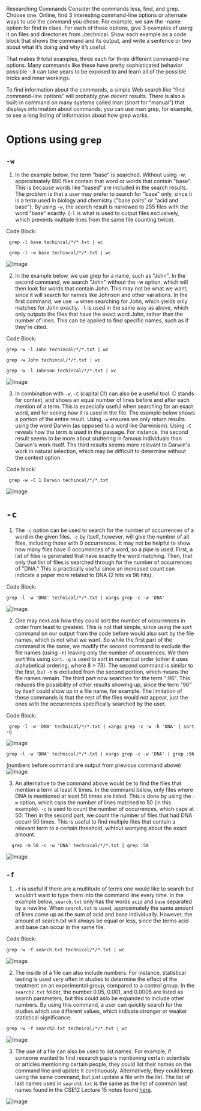 Researching Commands
Consider the commands less, find, and grep. Choose one. Online, find 3 interesting command-line options or alternate ways to use the command you chose. For example, we saw the -name option for find in class. For each of those options, give 3 examples of using it on files and directories from ./technical. Show each example as a code block that shows the command and its output, and write a sentence or two about what it’s doing and why it’s useful.

That makes 9 total examples, three each for three different command-line options. Many commands like these have pretty sophisticated behavior possible – it can take years to be exposed to and learn all of the possible tricks and inner workings.

To find information about the commands, a simple Web search like “find command-line options” will probably give decent results. There is also a built-in command on many systems called man (short for “manual”) that displays information about commands; you can use man grep, for example, to see a long listing of information about how grep works.

# Options using `grep`

## `-w`

1. In the example below, the term "base" is searched. Without using -w, approximately 890 files contain that word or words that contain "base". This is because words like "based" are included in the search results. The problem is that a user may prefer to search for "base" only, since it is a term used in biology and chemistry ("base pairs" or "acid and base"). By using `-w`, the search result is narrowed to 255 files with the word "base" exactly. (`-l` is what is used to output files exclusively, which prevents multiple lines from the same file counting twice).

Code Block:

``` grep -l base techincal/*/*.txt | wc```

``` grep -l -w base techincal/*/*.txt | wc```

![Image](Images/Lab3-0.PNG)

2. In the example below, we use grep for a name, such as "John". In the second command, we search "John" without the -w option, which will then look for words that contain John. This may not be what we want, since it will search for names like Johnson and other variations. In the first command, we use `-w` when searching for John, which yields only matches for John exactly. `-l` is used in the same way as above, which only outputs the files that have the exact word John, rather than the number of lines. This can be applied to find specific names, such as if they're cited.

Code Block:

``` grep -w -l John techincal/*/*.txt | wc ```

``` grep -w John techincal/*/*.txt | wc ```

``` grep -w -l Johnson techincal/*/*.txt | wc ```

![Image](Images/Lab3-1.PNG)

3. In combination with `-w`, `-C` (capital C!) can also be a useful tool. C stands for context, and shows an equal number of lines before and after each mention of a term. This is especially useful when searching for an exact word, and for seeing how it is used in the file. The example below shows a portion of the entire result. Using `-w` ensures we only return results using the word Darwin (as opposed to a word like Darwinism). Using `-C` reveals how the term is used in the passage. For instance, the second result seems to be more about stuttering in famous individuals than Darwin's work itself. The third results seems more relevant to Darwin's work in natural selection, which may be difficult to determine without the context option.

Code block: 

``` grep -w -C 1 Darwin techincal/*/*.txt```

![Image](Images/Lab3-2.PNG)

# `-c`

1. The `-c` option can be used to search for the number of occurrences of a word in the given files. `-c` by itself, however, will give the number of all files, including those with 0 occurrences. It may not be helpful to show how many files have 0 occurrences of a word, so a pipe is used. First, a list of files is generated that have exactly the word matching. Then, that only that list of files is searched through for the number of occurrences of "DNA." This is practically useful since an increased count can indicate a paper more related to DNA (2 hits vs 96 hits).

Code Block: 

```grep -l -w 'DNA' technical/*/*.txt | xargs grep -c -w 'DNA'  ```

![Image](Images/Lab3-3.PNG)

2. One may next ask how they could sort the number of occurrences in order from least to greatest. This is not that simple, since using the sort command on our output from the code before would also sort by the file names, which is not what we want. So while the first part of the command is the same, we modify the second command to exclude the file names (using `-h`) leaving only the number of occurences. We then sort this using `sort`. `-g` is used to sort in numerical order (other it uses alphabetical ordering, where 8 > 73). The second command is similar to the first, but `-h` is excluded from the second portion, which means the file names remain. The third part now searches for the term ":96". This reduces the possibility of other results showing up, since the term "96" by itself could show up in a file name, for example. The limitation of these commands is that the rest of the files would not appear, just the ones with the occurrences specifically searched by the user.

Code Block:

``` grep -l -w 'DNA' technical/*/*.txt | xargs grep -c -w -h 'DNA' | sort -g```

![Image](Images/Lab3-4-1.PNG)

```grep -l -w 'DNA' technical/*/*.txt | xargs grep -c -w 'DNA' | grep :96```

(numbers before command are output from previous command above)
![Image](Images/Lab3-4-2.PNG)

3. An alternative to the command above would be to find the files that mention a term at least X times. In the command below, only files where DNA is mentioned at least 50 times are listed. This is done by using the `-m` option, which caps the number of lines matched to 50 (in this example). `-c` is used to count the number of occurrences, which caps at 50. Then in the second part, we count the number of files that had DNA occurr 50 times. This is useful to find multiple files that contain a relevant term to a certain threshold, wihtout worrying about the exact amount. 

```  grep -m 50 -c -w 'DNA' technical/*/*.txt | grep :50```

![Image](Images/Lab3-5.PNG)

## `-f`

1. `-f` is useful if there are a multitude of terms one would like to search but wouldn't want to type them into the command line every time. In the example below, `search.txt` only has the words `acid` and `base` separated by a newline. When `search.txt` is used, approximately the same amount of lines come up as the sum of acid and base individually. However, the amount of search.txt will always be equal or less, since the terms acid and base can occur in the same file.

Code Block:

``` grep -w -f search.txt technical/*/*.txt | wc ```

![Image](Images/Lab3-6.PNG)

2. The inside of a file can also include numbers. For instance, statistical testing is used very often in studies to determine the effect of the treatment on an experimental group, compared to a control group. In the `search2.txt` folder, the number 0.05, 0.001, and 0.0005 are listed as search parameters, but this could aslo be expanded to include other numbers. By using this command, a user can quickly search for the studies which use different values, which indicate stronger or weaker statistical significance.

``` grep -w -f search2.txt technical/*/*.txt | wc ```

![Image](Images/Lab3-7.PNG)

3. The use of a file can also be used to list names. For example, if someone wanted to find research papers mentioning certain scientists or articles mentioning certain people, they could list their names on the command line and update it continuously. Alternatively, they could keep using the same command, but just update a file with the list. The list of last names used in `search3.txt` is the same as the list of common last names found in the CSE12 Lecture 15 notes found [here](https://ucsd-cse12-f22.github.io/lectures/lecture15.html).

![Image](Images/Lab3-8.PNG)